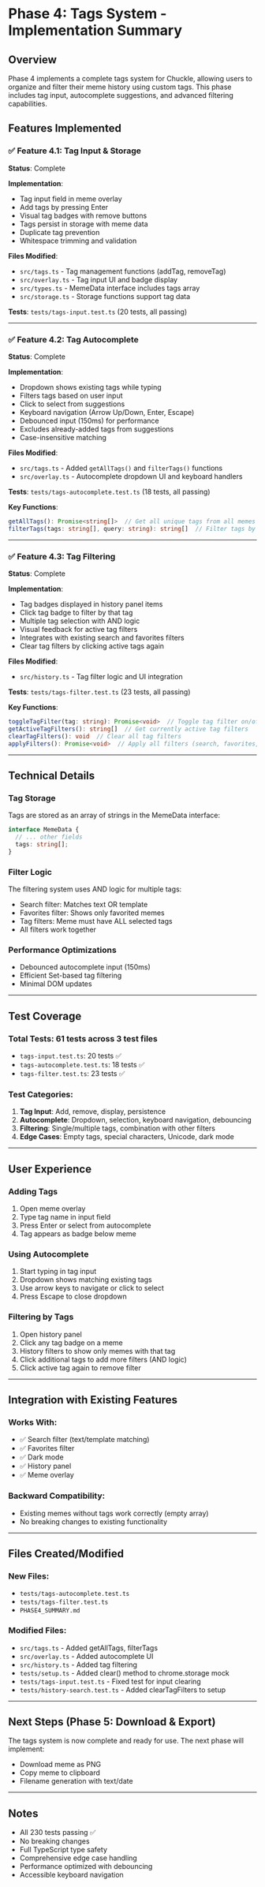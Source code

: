 # Phase 4: Tags System - Implementation Summary

## Overview
Phase 4 implements a complete tags system for Chuckle, allowing users to organize and filter their meme history using custom tags. This phase includes tag input, autocomplete suggestions, and advanced filtering capabilities.

## Features Implemented

### ✅ Feature 4.1: Tag Input & Storage
**Status**: Complete

**Implementation**:
- Tag input field in meme overlay
- Add tags by pressing Enter
- Visual tag badges with remove buttons
- Tags persist in storage with meme data
- Duplicate tag prevention
- Whitespace trimming and validation

**Files Modified**:
- `src/tags.ts` - Tag management functions (addTag, removeTag)
- `src/overlay.ts` - Tag input UI and badge display
- `src/types.ts` - MemeData interface includes tags array
- `src/storage.ts` - Storage functions support tag data

**Tests**: `tests/tags-input.test.ts` (20 tests, all passing)

---

### ✅ Feature 4.2: Tag Autocomplete
**Status**: Complete

**Implementation**:
- Dropdown shows existing tags while typing
- Filters tags based on user input
- Click to select from suggestions
- Keyboard navigation (Arrow Up/Down, Enter, Escape)
- Debounced input (150ms) for performance
- Excludes already-added tags from suggestions
- Case-insensitive matching

**Files Modified**:
- `src/tags.ts` - Added `getAllTags()` and `filterTags()` functions
- `src/overlay.ts` - Autocomplete dropdown UI and keyboard handlers

**Tests**: `tests/tags-autocomplete.test.ts` (18 tests, all passing)

**Key Functions**:
```typescript
getAllTags(): Promise<string[]>  // Get all unique tags from all memes
filterTags(tags: string[], query: string): string[]  // Filter tags by query
```

---

### ✅ Feature 4.3: Tag Filtering
**Status**: Complete

**Implementation**:
- Tag badges displayed in history panel items
- Click tag badge to filter by that tag
- Multiple tag selection with AND logic
- Visual feedback for active tag filters
- Integrates with existing search and favorites filters
- Clear tag filters by clicking active tags again

**Files Modified**:
- `src/history.ts` - Tag filter logic and UI integration

**Tests**: `tests/tags-filter.test.ts` (23 tests, all passing)

**Key Functions**:
```typescript
toggleTagFilter(tag: string): Promise<void>  // Toggle tag filter on/off
getActiveTagFilters(): string[]  // Get currently active tag filters
clearTagFilters(): void  // Clear all tag filters
applyFilters(): Promise<void>  // Apply all filters (search, favorites, tags)
```

---

## Technical Details

### Tag Storage
Tags are stored as an array of strings in the MemeData interface:
```typescript
interface MemeData {
  // ... other fields
  tags: string[];
}
```

### Filter Logic
The filtering system uses AND logic for multiple tags:
- Search filter: Matches text OR template
- Favorites filter: Shows only favorited memes
- Tag filters: Meme must have ALL selected tags
- All filters work together

### Performance Optimizations
- Debounced autocomplete input (150ms)
- Efficient Set-based tag filtering
- Minimal DOM updates

---

## Test Coverage

### Total Tests: 61 tests across 3 test files
- `tags-input.test.ts`: 20 tests ✅
- `tags-autocomplete.test.ts`: 18 tests ✅
- `tags-filter.test.ts`: 23 tests ✅

### Test Categories:
1. **Tag Input**: Add, remove, display, persistence
2. **Autocomplete**: Dropdown, selection, keyboard navigation, debouncing
3. **Filtering**: Single/multiple tags, combination with other filters
4. **Edge Cases**: Empty tags, special characters, Unicode, dark mode

---

## User Experience

### Adding Tags
1. Open meme overlay
2. Type tag name in input field
3. Press Enter or select from autocomplete
4. Tag appears as badge below meme

### Using Autocomplete
1. Start typing in tag input
2. Dropdown shows matching existing tags
3. Use arrow keys to navigate or click to select
4. Press Escape to close dropdown

### Filtering by Tags
1. Open history panel
2. Click any tag badge on a meme
3. History filters to show only memes with that tag
4. Click additional tags to add more filters (AND logic)
5. Click active tag again to remove filter

---

## Integration with Existing Features

### Works With:
- ✅ Search filter (text/template matching)
- ✅ Favorites filter
- ✅ Dark mode
- ✅ History panel
- ✅ Meme overlay

### Backward Compatibility:
- Existing memes without tags work correctly (empty array)
- No breaking changes to existing functionality

---

## Files Created/Modified

### New Files:
- `tests/tags-autocomplete.test.ts`
- `tests/tags-filter.test.ts`
- `PHASE4_SUMMARY.md`

### Modified Files:
- `src/tags.ts` - Added getAllTags, filterTags
- `src/overlay.ts` - Added autocomplete UI
- `src/history.ts` - Added tag filtering
- `tests/setup.ts` - Added clear() method to chrome.storage mock
- `tests/tags-input.test.ts` - Fixed test for input clearing
- `tests/history-search.test.ts` - Added clearTagFilters to setup

---

## Next Steps (Phase 5: Download & Export)

The tags system is now complete and ready for use. The next phase will implement:
- Download meme as PNG
- Copy meme to clipboard
- Filename generation with text/date

---

## Notes

- All 230 tests passing ✅
- No breaking changes
- Full TypeScript type safety
- Comprehensive edge case handling
- Performance optimized with debouncing
- Accessible keyboard navigation
